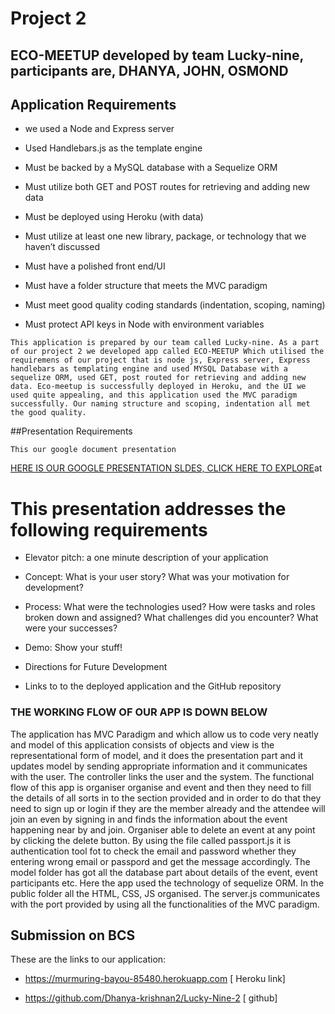 # Project 2 

## ECO-MEETUP developed by team Lucky-nine, participants are, DHANYA, JOHN, OSMOND


## Application Requirements

* we used a Node and Express server

*  Used Handlebars.js as the template engine

*    Must be backed by a MySQL database with a Sequelize ORM

* Must utilize both GET and POST routes for retrieving and adding new data

* Must be deployed using Heroku (with data)

* Must utilize at least one new library, package, or technology that we haven’t discussed

* Must have a polished front end/UI

* Must have a folder structure that meets the MVC paradigm

* Must meet good quality coding standards (indentation, scoping, naming)

* Must protect API keys in Node with environment variables

`` This application is prepared by our team called Lucky-nine. As a part of our project 2 we developed app called ECO-MEETUP Which utilised the requiremens of our project that is node js, Express server, Express handlebars as templating engine and used MYSQL Database with a sequelize ORM, used GET, post routed for retrieving and adding new data. Eco-meetup is successfully deployed in Heroku, and the UI we used quite appealing, and this application used the MVC paradigm successfully. Our naming structure and scoping, indentation all met the good quality. ``


##Presentation Requirements

 `This our google document presentation`
 
 [HERE IS OUR GOOGLE PRESENTATION SLDES, CLICK HERE TO EXPLORE](https://docs.google.com/presentation/d/1juYB1fS56DXrwaUWAubWvVeix7aVV6PU5ffOznzxWDU/edit?usp=sharing)at 
 
 # This presentation addresses the following requirements

* Elevator pitch: a one minute description of your application

* Concept: What is your user story? What was your motivation for development?

* Process: What were the technologies used? How were tasks and roles broken down and assigned? What challenges did you encounter? What were your successes?

* Demo: Show your stuff!

* Directions for Future Development

* Links to to the deployed application and the GitHub repository

 ### THE WORKING FLOW OF OUR APP IS DOWN BELOW
 <p1>

 The  application has MVC Paradigm and which allow us to code very neatly and model of this application consists of objects and view is the representational form of model, and it does the presentation part and it updates model by sending appropriate information and it communicates with the user. The controller links the user and the system. The functional flow of this app is organiser organise and event and then they need to fill the details of all sorts in to the section provided and in order to do that they need to sign up or login if they are the member already and the attendee will join an even by signing in and finds the information about the event happening near by and join. Organiser able to delete an event at any point by clicking the delete button. By using the file called passport.js it is authentication tool fot to check the email and password whether they entering wrong email or passpord and get the message accordingly. The model folder has got all the database part about details of the event, event participants etc. Here the app used the technology of sequelize ORM. In the public folder all the HTML, CSS, JS organised. The server.js communicates with the port provided by using all the functionalities of the MVC paradigm.
</p1>





## Submission on BCS

These are the links to our application:

* https://murmuring-bayou-85480.herokuapp.com    [ Heroku link]


* https://github.com/Dhanya-krishnan2/Lucky-Nine-2  [ github]
